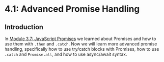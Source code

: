 # 4.1: Advanced Promise Handling

## Introduction

In [Module 3.7: JavaScript Promises](../0.9-js-promises.md) we learned about Promises and how to use them with `.then` and `.catch`. Now we will learn more advanced promise handling, specifically how to use try/catch blocks with Promises, how to use `.catch` and `Promise.all`, and how to use async/await syntax.

